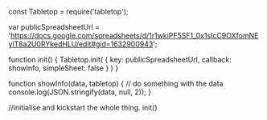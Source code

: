  const Tabletop = require('tabletop');

 var publicSpreadsheetUrl = 'https://docs.google.com/spreadsheets/d/1r1wkiPF5SF1_0x1sIcC9OXfomNEylT8a2U0RYkedHLU/edit#gid=1632900943';

function init() {
    Tabletop.init( { key: publicSpreadsheetUrl,
                     callback: showInfo,
                     simpleSheet: false } )
  }

 function showInfo(data, tabletop) {
  // do something with the data
  console.log(JSON.stringify(data, null, 2));
}

//initialise and kickstart the whole thing.
init()

